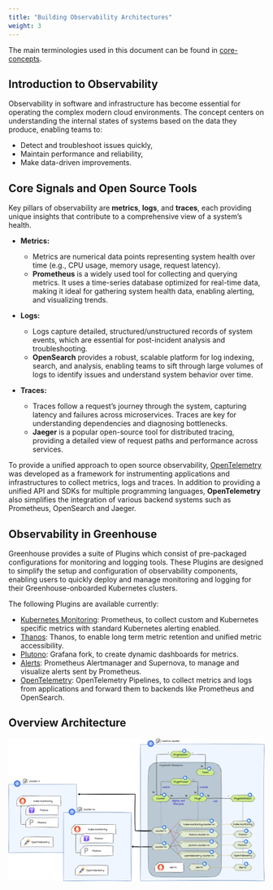 ```yaml
---
title: "Building Observability Architectures"
weight: 3
---
```


The main terminologies used in this document can be found in [core-concepts](https://cloudoperators.github.io/greenhouse/docs/getting-started/core-concepts).

## Introduction to Observability

Observability in software and infrastructure has become essential for operating the complex modern cloud environments. The concept centers on understanding the internal states of systems based on the data they produce, enabling teams to:

-   Detect and troubleshoot issues quickly,
-	Maintain performance and reliability,
-	Make data-driven improvements.

## Core Signals and Open Source Tools

Key pillars of observability are **metrics**, **logs**, and **traces**, each providing unique insights that contribute to a comprehensive view of a system’s health.

- **Metrics:** 
	- Metrics are numerical data points representing system health over time (e.g., CPU usage, memory usage, request latency).
	- **Prometheus** is a widely used tool for collecting and querying metrics. It uses a time-series database optimized for real-time data, making it ideal for gathering system health data, enabling alerting, and visualizing trends.

- **Logs:**
	- Logs capture detailed, structured/unstructured records of system events, which are essential for post-incident analysis and troubleshooting.
	- **OpenSearch** provides a robust, scalable platform for log indexing, search, and analysis, enabling teams to sift through large volumes of logs to identify issues and understand system behavior over time.

- **Traces:**
	-	Traces follow a request’s journey through the system, capturing latency and failures across microservices. Traces are key for understanding dependencies and diagnosing bottlenecks.
	- **Jaeger** is a popular open-source tool for distributed tracing, providing a detailed view of request paths and performance across services.

To provide a unified approach to open source observability, [OpenTelemetry](https://opentelemetry.io) was developed as a framework for instrumenting applications and infrastructures to collect metrics, logs and traces. In addition to providing a unified API and SDKs for multiple programming languages, **OpenTelemetry** also simplifies the integration of various backend systems such as Prometheus, OpenSearch and Jaeger.

## Observability in Greenhouse

Greenhouse provides a suite of Plugins which consist of pre-packaged configurations for monitoring and logging tools. These Plugins are designed to simplify the setup and configuration of observability components, enabling users to quickly deploy and manage monitoring and logging for their Greenhouse-onboarded Kubernetes clusters.

The following Plugins are available currently:

- [Kubernetes Monitoring](https://cloudoperators.github.io/greenhouse/docs/reference/catalog/kube-monitoring): Prometheus, to collect custom and Kubernetes specific metrics with standard Kubernetes alerting enabled. 
- [Thanos](https://cloudoperators.github.io/greenhouse/docs/reference/catalog/thanos): Thanos, to enable long term metric retention and unified metric accessibility.
- [Plutono](https://cloudoperators.github.io/greenhouse/docs/reference/catalog/plutono): Grafana fork, to create dynamic dashboards for metrics.
- [Alerts](https://cloudoperators.github.io/greenhouse/docs/reference/catalog/alerts): Prometheus Alertmanager and Supernova, to manage and visualize alerts sent by Prometheus.
- [OpenTelemetry](https://cloudoperators.github.io/greenhouse/docs/reference/catalog/opentelemetry): OpenTelemetry Pipelines, to collect metrics and logs from applications and forward them to backends like Prometheus and OpenSearch.

## Overview Architecture
![Observability architecture](./monitoring-architecture.png)
